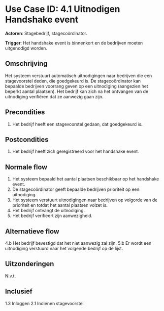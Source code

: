 # Use Case ID: 4.1 Uitnodigen Handshake event

**Actoren**: Stagebedrijf, stagecoördinator.

**Trigger**: Het handshake event is binnenkort en de bedrijven moeten uitgenodigd worden.

## Omschrijving

Het systeem verstuurt automatisch uitnodigingen naar bedrijven die 
een stagevoorstel deden, die goedgekeurd is. De stagecoördinator kan bepaalde bedrijven voorrang geven op een uitnodiging (aangezien het beperkt aantal plaatsen).
Het bedrijf kan zich na het ontvangen van de uitnodiging verifiëren dat ze aanwezig gaan zijn.

## Precondities

1. Het bedrijf heeft een stagevoorstel gedaan, dat goedgekeurd is.

## Postcondities

1. Het bedrijf heeft zich geregistreerd voor het handshake event.

## Normale flow

1. Het systeem bepaald het aantal plaatsen beschikbaar op het handshake event.
2. De stagecoördinator geeft bepaalde bedrijven prioriteit op een uitnodiging.
3. Het systeem verstuurt uitnodigingen naar bedrijven op volgorde van de prioriteit en totdat het aantal plaatsen volzet is.
4. Het bedrijf ontvangt de uitnodiging.
5. Het bedrijf verifieert zijn aanwezigheid.


## Alternatieve flow

4.b Het bedrijf bevestigd dat het niet aanwezig zal zijn.
5.b Er wordt een uitnodiging verstuurd naar het volgende bedrijf op de lijst.

## Uitzonderingen

N.v.t.

## Inclusief

1.3 Inloggen
2.1 Indienen stagevoorstel

